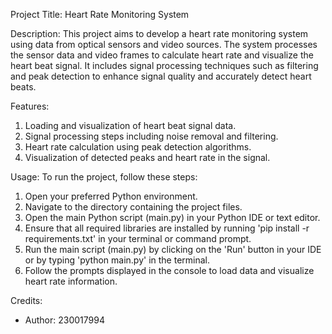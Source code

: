 Project Title: Heart Rate Monitoring System

Description:
This project aims to develop a heart rate monitoring system using data from optical sensors and video sources. The system processes the sensor data and video frames to calculate heart rate and visualize the heart beat signal. It includes signal processing techniques such as filtering and peak detection to enhance signal quality and accurately detect heart beats.

Features:
1. Loading and visualization of heart beat signal data.
2. Signal processing steps including noise removal and filtering.
3. Heart rate calculation using peak detection algorithms.
4. Visualization of detected peaks and heart rate in the signal.

Usage:
To run the project, follow these steps:
1. Open your preferred Python environment.
2. Navigate to the directory containing the project files.
3. Open the main Python script (main.py) in your Python IDE or text editor.
4. Ensure that all required libraries are installed by running 'pip install -r requirements.txt' in your terminal or command prompt.
5. Run the main script (main.py) by clicking on the 'Run' button in your IDE or by typing 'python main.py' in the terminal.
6. Follow the prompts displayed in the console to load data and visualize heart rate information.


Credits:
- Author: 230017994


